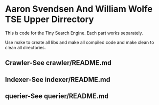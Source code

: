 # Aaron Svendsen And William Wolfe TSE Upper Dirrectory

This is code for the Tiny Search Engine. Each part works separately.

Use make to create all libs and make all compiled code and make clean
to clean all directories.

## Crawler-See crawler/README.md

## Indexer-See indexer/README.md

## querier-See querier/README.md